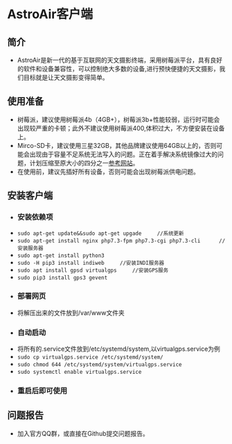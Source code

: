 AstroAir客户端
=============
## 简介
- AstroAir是新一代的基于互联网的天文摄影终端，采用树莓派平台，具有良好的软件和设备兼容性，可以控制绝大多数的设备,进行预快便捷的天文摄影，我们目标就是让天文摄影变得简单。<br>
## 使用准备
- 树莓派，建议使用树莓派4b（4GB+），树莓派3b+性能较弱，运行时可能会出现较严重的卡顿；此外不建议使用树莓派400,体积过大，不方便安装在设备上。<br>
- Mirco-SD卡，建议使用三星32GB，其他品牌建议使用64GB以上的，否则可能会出现由于容量不足系统无法写入的问题。正在着手解决系统镜像过大的问题，计划压缩至原大小的四分之一[参考网站](https://shumeipai.nxez.com/2020/09/11/pishrink-make-raspberry-pi-images-smaller.html)。<br>
- 在使用前，建议先插好所有设备，否则可能会出现树莓派供电问题。<br>
## 安装客户端
- ### 安装依赖项
- ```sudo apt-get update&&sudo apt-get upgade     //系统更新```
- ```sudo apt-get install nginx php7.3-fpm php7.3-cgi php7.3-cli      //安装服务器```
- ```sudo apt-get install python3```
- ```sudo -H pip3 install indiweb     //安装INDI服务器```
- ```sudo apt install gpsd virtualgps     //安装GPS服务```
- ```sudo pip3 install gps3 gevent```
- ### 部署网页
- 将解压出来的文件放到/var/www文件夹<br>
- ### 自动启动
- 将所有的.service文件放到/etc/systemd/system,以virtualgps.service为例<br>
- ```sudo cp virtualgps.service /etc/systemd/system/```
- ```sudo chmod 644 /etc/systemd/system/virtualgps.service```
- ```sudo systemctl enable virtualgps.service```
- ### 重启后即可使用
## 问题报告
- 加入官方QQ群，或直接在Github提交问题报告。
